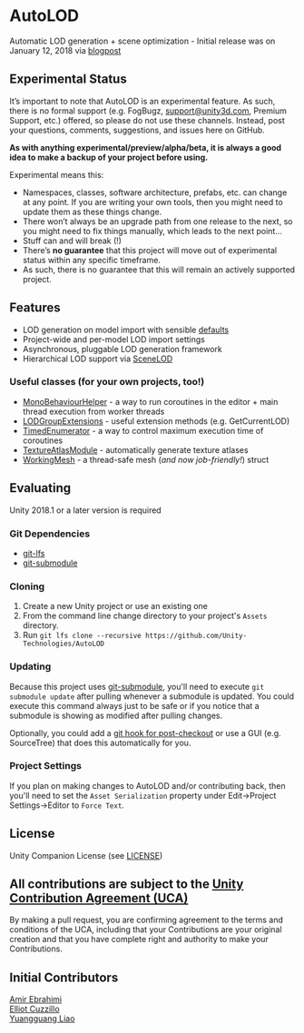 # AutoLOD
Automatic LOD generation + scene optimization - Initial release was on January 12, 2018 via [blogpost](https://blogs.unity3d.com/2018/01/12/unity-labs-autolod-experimenting-with-automatic-performance-improvements/)

## Experimental Status
It’s important to note that AutoLOD is an experimental feature. As such, there is no formal support (e.g. FogBugz, support@unity3d.com, Premium Support, etc.) offered, so please do not use these channels. Instead, post your questions, comments, suggestions, and issues here on GitHub.

**As with anything experimental/preview/alpha/beta, it is always a good idea to make a backup of your project before using.**

Experimental means this:
- Namespaces, classes, software architecture, prefabs, etc. can change at any point. If you are writing your own tools, then you might need to update them as these things change.
- There won’t always be an upgrade path from one release to the next, so you might need to fix things manually, which leads to the next point...
- Stuff can and will break (!)
- There’s **no guarantee** that this project will move out of experimental status within any specific timeframe.
- As such, there is no guarantee that this will remain an actively supported project.

## Features
- LOD generation on model import with sensible [defaults](https://github.com/Unity-Technologies/AutoLOD/wiki/Home)
- Project-wide and per-model LOD import settings
- Asynchronous, pluggable LOD generation framework
- Hierarchical LOD support via [SceneLOD](https://github.com/Unity-Technologies/AutoLOD/wiki/Scenelod)

### Useful classes (for your own projects, too!)
- [MonoBehaviourHelper](Scripts/Helpers/MonoBehaviourHelper.cs) - a way to run coroutines in the editor + main thread execution from worker threads
- [LODGroupExtensions](Scripts/Extensions/LODGroupExtensions.cs) - useful extension methods (e.g. GetCurrentLOD)
- [TimedEnumerator](Scripts/Helpers/TimedEnumerator.cs) -  a way to control maximum execution time of coroutines
- [TextureAtlasModule](Scripts/Editor/TextureAtlasModule.cs) - automatically generate texture atlases
- [WorkingMesh](Scripts/Helpers/WorkingMesh.cs) - a thread-safe mesh (_and now job-friendly!_) struct

## Evaluating
Unity 2018.1 or a later version is required

### Git Dependencies
- [git-lfs](https://git-lfs.github.com/)
- [git-submodule](https://git-scm.com/docs/git-submodule)

### Cloning
1. Create a new Unity project or use an existing one
2. From the command line change directory to your project's `Assets` directory.
3. Run `git lfs clone --recursive https://github.com/Unity-Technologies/AutoLOD`

### Updating
Because this project uses [git-submodule](https://git-scm.com/docs/git-submodule), you'll need to execute `git submodule update` after pulling whenever a submodule is updated. You could execute this command always just to be safe or if you notice that a submodule is showing as modified after pulling changes.

Optionally, you could add a [git hook for post-checkout](https://ttboj.wordpress.com/2014/05/06/keeping-git-submodules-in-sync-with-your-branches/) or use a GUI (e.g. SourceTree) that does this automatically for you.

### Project Settings
If you plan on making changes to AutoLOD and/or contributing back, then you'll need to set the `Asset Serialization` property under Edit->Project Settings->Editor to `Force Text`.

## License
Unity Companion License (see [LICENSE](LICENSE))

## All contributions are subject to the [Unity Contribution Agreement (UCA)](https://unity3d.com/legal/licenses/Unity_Contribution_Agreement)
By making a pull request, you are confirming agreement to the terms and conditions of the UCA, including that your Contributions are your original creation and that you have complete right and authority to make your Contributions.

## Initial Contributors
[Amir Ebrahimi](https://github.com/amirebrahimi/)
<br>[Elliot Cuzzillo](https://github.com/ecuzzillo)
<br>[Yuangguang Liao](https://github.com/liaoyg)
